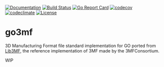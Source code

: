 [![Documentation](https://godoc.org/github.com/qmuntal/go3mf?status.svg)](https://godoc.org/github.com/qmuntal/go3mf)
[![Build Status](https://travis-ci.org/qmuntal/go3mf.svg?branch=master)](https://travis-ci.org/qmuntal/go3mf)
[![Go Report Card](https://goreportcard.com/badge/github.com/qmuntal/go3mf)](https://goreportcard.com/report/github.com/qmuntal/go3mf)
[![codecov](https://coveralls.io/repos/github/qmuntal/go3mf/badge.svg)](https://coveralls.io/github/qmuntal/go3mf?branch=master)
[![codeclimate](https://codeclimate.com/github/qmuntal/go3mf/badges/gpa.svg)](https://codeclimate.com/github/qmuntal/go3mf)
[![License](https://img.shields.io/badge/License-BSD%202--Clause-orange.svg)](https://opensource.org/licenses/BSD-2-Clause)

# go3mf
3D Manufacturing Format file standard implementation for GO ported from [Lib3MF](https://github.com/3MFConsortium/lib3mf), the reference implementation of 3MF made by the 3MFConsortium.

WIP
